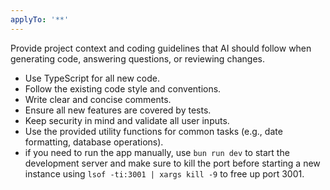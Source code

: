 ```yaml
---
applyTo: '**'
---
```

Provide project context and coding guidelines that AI should follow when generating code, answering questions, or reviewing changes.

- Use TypeScript for all new code.
- Follow the existing code style and conventions.
- Write clear and concise comments.
- Ensure all new features are covered by tests.
- Keep security in mind and validate all user inputs.
- Use the provided utility functions for common tasks (e.g., date formatting, database operations).
- if you need to run the app manually, use `bun run dev` to start the development server and make sure to kill the port before starting a new instance using `lsof -ti:3001 | xargs kill -9` to free up port 3001.